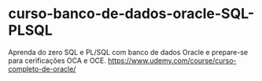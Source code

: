 # curso-banco-de-dados-oracle-SQL-PLSQL

Aprenda do zero SQL e PL/SQL com banco de dados Oracle e prepare-se para cerificações OCA e OCE.
https://www.udemy.com/course/curso-completo-de-oracle/
